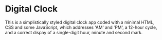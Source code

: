 # Digital Clock
This is a simplistically styled digital clock app coded with a minimal HTML, CSS and some JavaScript, which addresses 'AM' and 'PM', a 12-hour cycle, and a correct dispay of a single-digit hour, minute and second mark.
